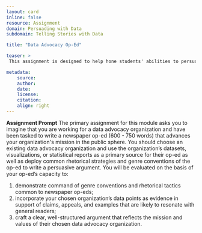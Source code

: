 ```yaml
---
layout: card
inline: false
resource: Assignment
domain: Persuading with Data
subdomain: Telling Stories with Data

title: "Data Advocacy Op-Ed"

teaser: >
 This assignment is designed to help hone students' abilities to persuade with data by challenging them to craft a multi-modal argument in the genre of an op-ed.

metadata:
    source:
    author:
    date:
    license:
    citation:
    align: right
---
```


**Assignment Prompt**
 The primary assignment for this module asks you to imagine that you are working for a data advocacy organization and have been tasked to write a newspaper op-ed (600 - 750 words) that advances your organization's mission in the public sphere. You should choose an existing data advocacy organization and use the organization’s datasets, visualizations, or statistical reports as a primary source for their op-ed as well as deploy common rhetorical strategies and genre conventions of the op-ed to write a persuasive argument.
You will be evaluated on the basis of your op-ed’s capacity to: 
1. demonstrate command of genre conventions and rhetorical tactics common to newspaper op-eds;
2. incorporate your chosen organization’s data points as evidence in support of claims, appeals, and examples that are likely to resonate with general readers;
3. craft a clear, well-structured argument that reflects the mission and values of their chosen data advocacy organization.
